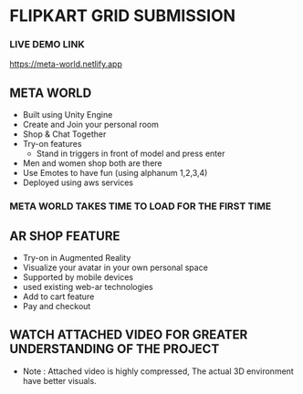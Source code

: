 # FLIPKART GRID SUBMISSION

### LIVE DEMO LINK
<a href = "https://meta-world.netlify.app/index.html">https://meta-world.netlify.app</a>

## META WORLD
 - Built using Unity Engine
 - Create and Join your personal room
 - Shop & Chat Together
 - Try-on features 
    - Stand in triggers in front of model and press enter
 - Men and women shop both are there
 - Use Emotes to have fun (using alphanum 1,2,3,4)
 - Deployed using aws services

### META WORLD TAKES TIME TO LOAD FOR THE FIRST TIME

## AR SHOP FEATURE

- Try-on in Augmented Reality
- Visualize your avatar in your own personal space
- Supported by mobile devices
- used existing web-ar technologies
- Add to cart feature
- Pay and checkout

## WATCH ATTACHED VIDEO FOR GREATER UNDERSTANDING OF THE PROJECT
- Note : Attached video is highly compressed, The actual 3D environment have better visuals. 